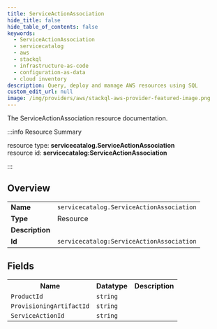 ```yaml
---
title: ServiceActionAssociation
hide_title: false
hide_table_of_contents: false
keywords:
  - ServiceActionAssociation
  - servicecatalog
  - aws
  - stackql
  - infrastructure-as-code
  - configuration-as-data
  - cloud inventory
description: Query, deploy and manage AWS resources using SQL
custom_edit_url: null
image: /img/providers/aws/stackql-aws-provider-featured-image.png
---
```

The ServiceActionAssociation resource documentation.

:::info Resource Summary

<div class="row">
<div class="providerDocColumn">
<span>resource type:&nbsp;<b>servicecatalog.ServiceActionAssociation</b></span><br />
<span>resource id:&nbsp;<b>servicecatalog:ServiceActionAssociation</b></span><br />
</div>
</div>

:::

## Overview
<table><tbody>
<tr><td><b>Name</b></td><td><code>servicecatalog.ServiceActionAssociation</code></td></tr>
<tr><td><b>Type</b></td><td>Resource</td></tr>
<tr><td><b>Description</b></td><td></td></tr>
<tr><td><b>Id</b></td><td><code>servicecatalog:ServiceActionAssociation</code></td></tr>
</tbody></table>

## Fields
<table><tbody>
<tr><th>Name</th><th>Datatype</th><th>Description</th></tr>
<tr><td><code>ProductId</code></td><td><code>string</code></td><td></td></tr><tr><td><code>ProvisioningArtifactId</code></td><td><code>string</code></td><td></td></tr><tr><td><code>ServiceActionId</code></td><td><code>string</code></td><td></td></tr>
</tbody></table>